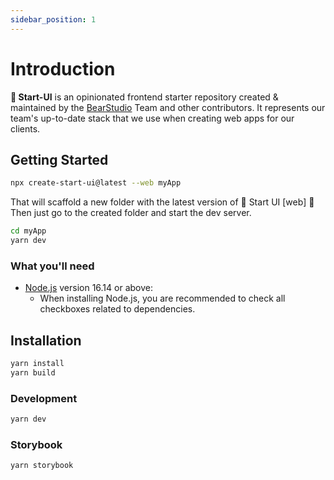 ```yaml
---
sidebar_position: 1
---
```


# Introduction

**🚀 Start-UI** is an opinionated frontend starter repository created & maintained by the [BearStudio](https://bearstudio.fr) Team and other contributors.
It represents our team's up-to-date stack that we use when creating web apps for our clients.

## Getting Started

```bash
npx create-start-ui@latest --web myApp
```

That will scaffold a new folder with the latest version of 🚀 Start UI [web] 🎉
Then just go to the created folder and start the dev server.

```bash
cd myApp
yarn dev
```

### What you'll need

- [Node.js](https://nodejs.org/en/download/) version 16.14 or above:
  - When installing Node.js, you are recommended to check all checkboxes related to dependencies.

## Installation

```bash
yarn install
yarn build
```

### Development

```bash
yarn dev
```

### Storybook

```bash
yarn storybook
```
